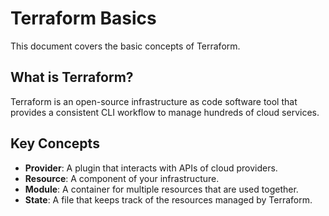 # Terraform Basics

This document covers the basic concepts of Terraform.

## What is Terraform?
Terraform is an open-source infrastructure as code software tool that provides a consistent CLI workflow to manage hundreds of cloud services.

## Key Concepts
- **Provider**: A plugin that interacts with APIs of cloud providers.
- **Resource**: A component of your infrastructure.
- **Module**: A container for multiple resources that are used together.
- **State**: A file that keeps track of the resources managed by Terraform.
